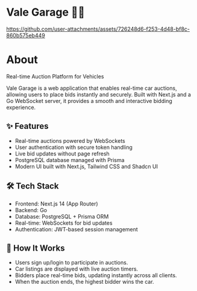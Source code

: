 # Vale Garage 🚗💨

https://github.com/user-attachments/assets/726248d6-f253-4d48-bf8c-860b575eb449

# About

Real-time Auction Platform for Vehicles

Vale Garage is a web application that enables real-time car auctions, allowing users to place bids instantly and securely. Built with Next.js and a Go WebSocket server, it provides a smooth and interactive bidding experience.

## ✨ Features
- Real-time auctions powered by WebSockets
- User authentication with secure token handling
- Live bid updates without page refresh
- PostgreSQL database managed with Prisma
- Modern UI built with Next.js, Tailwind CSS and Shadcn UI
## 🛠️ Tech Stack
- Frontend: Next.js 14 (App Router)
- Backend: Go
- Database: PostgreSQL + Prisma ORM
- Real-time: WebSockets for bid updates
- Authentication: JWT-based session management
## 🚀 How It Works
- Users sign up/login to participate in auctions.
- Car listings are displayed with live auction timers.
- Bidders place real-time bids, updating instantly across all clients.
- When the auction ends, the highest bidder wins the car.
